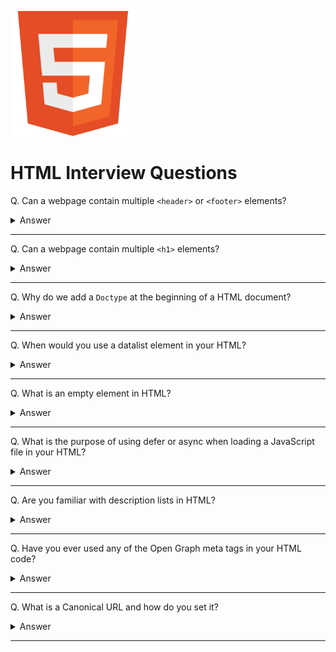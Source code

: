 ![HTML logo](images/logos/logo-html.png)

# HTML Interview Questions

Q. Can a webpage contain multiple `<header>` or `<footer>` elements?

<details><summary>Answer</summary>

Yes, it can.

</details>

---

Q. Can a webpage contain multiple `<h1>` elements?

<details><summary>Answer</summary>

Yes, it can. However some SEO experts suggest having only one. Some HTML validation tools will display a warning if multiple `h1` tags are present on a page.

</details>

---

Q. Why do we add a `Doctype` at the beginning of a HTML document?

<details><summary>Answer</summary>

`DOCTYPE` or Document Type Declaration is an instruction to the web browser about what version of HTML the page is written in. Using it ensures that the user agent correctly parses the HTML as we intended it.

HTML5: `<!DOCTYPE html>`

HTML4: `<!DOCTYPE HTML PUBLIC "-//W3C//DTD HTML 4.01 Transitional//EN" "http://www.w3.org/TR/html4/loose.dtd">`

</details>

---

Q. When would you use a datalist element in your HTML?

<details><summary>Answer</summary>

The `<datalist>` element specifies a list of pre-defined options and allows user to add more to it. It conveniently provides an autocomplete feature that allows the user to get the desired options with a type-ahead.

```html
<label for="ice-cream-choice">Choose a flavor:</label>
<input list="ice-cream-flavors" id="ice-cream-choice" name="ice-cream-choice" />
<datalist id="ice-cream-flavors">
    <option value="Chocolate">
    <option value="Coconut">
    <option value="Mint">
    <option value="Strawberry">
    <option value="Vanilla">
</datalist>
```

![datalist example](images/009.png)

</details>

---

Q. What is an empty element in HTML?

<details><summary>Answer</summary>

An empty HTML element, has a tag but no children or content. For example `<br>`, `<hr>`, `<img>`, `<input>`, `<link>`, and `<video>` are considered empty elements.

</details>

---

Q. What is the purpose of using defer or async when loading a JavaScript file in your HTML?

<details><summary>Answer</summary>

With `defer` the script is fetched asynchronously, and it's executed only after the HTML parsing is done. Therefore defer does not block the parsing of the page. Scripts marked defer are executed (after parsing completes) in the order which they are defined in the markup.

`<script defer src="script.js"></script>`

With `async` the script is fetched asynchronously, and when it's ready the HTML parsing is paused to execute the script, then it's resumed. Therefore async blocks the parsing of the page. With async, scripts are executed when they are available without any regard for order.

`<script async src="script.js"></script>`

![image](images/015.png)

</details>

---

Q. Are you familiar with description lists in HTML?

<details><summary>Answer</summary>

A description list is a list of terms, with a description of each term. The `<dl>` tag defines the description list, the `<dt>` tag defines the term (name), and the `<dd>` tag describes each term. Common uses for description lists are to implement a glossary or to display metadata (a list of key-value pairs).

```html
<dl>
    <dt>Beast of Bodmin</dt>
    <dd>A large feline inhabiting Bodmin Moor.</dd>

    <dt>Morgawr</dt>
    <dd>A sea serpent.</dd>

    <dt>Owlman</dt>
    <dd>A giant owl-like creature.</dd>
</dl>
```

![image](images/016.png)

</details>

---

Q. Have you ever used any of the Open Graph meta tags in your HTML code?

<details><summary>Answer</summary>

The Open Graph protocol was first introduced by Facebook but is now used by most social media platforms to control how webpages are displayed when shared. The OG properties are added to to the `<meta>` tags in the `<head>` of the page. For example,

```html
<html prefix="og: https://ogp.me/ns#">
<head>
<title>The Rock (1996)</title>
<meta property="og:title" content="The Rock" />
<meta property="og:type" content="video.movie" />
<meta property="og:url" content="https://www.imdb.com/title/tt0117500/" />
<meta property="og:image" content="https://ia.media-imdb.com/images/rock.jpg" />
...
</head>
...
</html>
```

![image](images/017.png)

</details>

---

Q. What is a Canonical URL and how do you set it?

<details><summary>Answer</summary>

If you have a single page accessible by multiple URLs, or different pages with similar content, Google (or other search engines) see these as duplicate versions of the same page. If you don't explicitly tell Google which URL is canonical, Google will make the choice for you. Some benefits of setting a canonical URL explicitly:  
- To specify which URL you want people to see in the search results.
- To simplify tracking metrics for a single product/topic.

```html
<link rel="canonical" href="https://example.com/dresses/green-dresses" />
```

</details>

---
